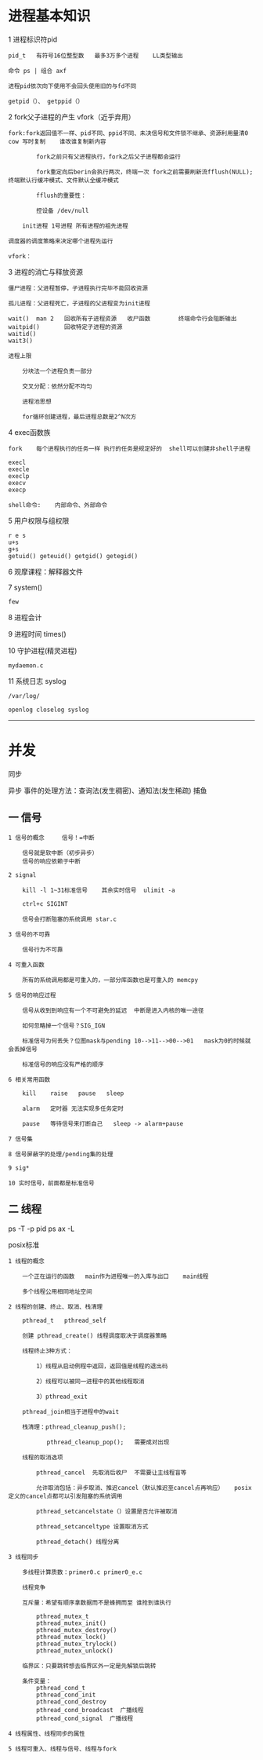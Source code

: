 # 进程基本知识

1 进程标识符pid

    pid_t   有符号16位整型数   最多3万多个进程    LL类型输出
    
    命令 ps | 组合 axf
    
    进程pid依次向下使用不会回头使用旧的与fd不同
    
    getpid（）、 getppid（）
    
    
2 fork父子进程的产生   vfork（近乎弃用）

    fork:fork返回值不一样、pid不同、ppid不同、未决信号和文件锁不继承、资源利用量清0    cow 写时复制    谁改谁复制新内容
        
            fork之前只有父进程执行，fork之后父子进程都会运行    
        
            fork重定向后berin会执行两次，终端一次 fork之前需要刷新流fflush(NULL);     终端默认行缓冲模式、文件默认全缓冲模式
        
            fflush的重要性：
            
            控设备 /dev/null
        
        init进程 1号进程 所有进程的祖先进程
    
    调度器的调度策略来决定哪个进程先运行
    
    vfork：
   
3 进程的消亡与释放资源

    僵尸进程：父进程暂停，子进程执行完毕不能回收资源
        
    孤儿进程：父进程死亡，子进程的父进程变为init进程
    
    wait()  man 2   回收所有子进程资源   收尸函数        终端命令行会阻断输出
    waitpid()       回收特定子进程的资源
    waitid()
    wait3()
    
    进程上限    
    
        分块法一个进程负责一部分

        交叉分配：依然分配不均匀
        
        进程池思想
        
        for循环创建进程，最后进程总数是2^N次方
        
4 exec函数族

    fork    每个进程执行的任务一样 执行的任务是规定好的  shell可以创建非shell子进程
    
    execl
    execle
    execlp
    execv
    execp

    shell命令:    内部命令、外部命令
    
5 用户权限与组权限

    r e s
    u+s
    g+s
    getuid() geteuid() getgid() getegid()

6 观摩课程：解释器文件

7 system()

    few

8 进程会计

9 进程时间  times()

10 守护进程(精灵进程)   

    mydaemon.c

11 系统日志 syslog

    /var/log/
    
    openlog closelog syslog
    
******************************************************************************

# 并发

同步

异步  事件的处理方法：查询法(发生稠密)、通知法(发生稀疏) 捕鱼

## 一 信号

    1 信号的概念     信号！=中断
    
        信号就是软中断（初步异步）
        信号的响应依赖于中断
    
    2 signal
    
        kill -l 1~31标准信号    其余实时信号  ulimit -a
        
        ctrl+c SIGINT
        
        信号会打断阻塞的系统调用 star.c
    
    3 信号的不可靠
    
        信号行为不可靠
    
    4 可重入函数
    
        所有的系统调用都是可重入的，一部分库函数也是可重入的 memcpy
    
    5 信号的响应过程
    
        信号从收到到响应有一个不可避免的延迟  中断是进入内核的唯一途径
        
        如何忽略掉一个信号？SIG_IGN
        
        标准信号为何丢失？位图mask与pending 10-->11-->00-->01   mask为0的时候就会丢掉信号
        
        标准信号的响应没有严格的顺序
    
    6 相关常用函数
    
        kill    raise   pause   sleep
        
        alarm   定时器 无法实现多任务定时
        
        pause   等待信号来打断自己   sleep -> alarm+pause
        
    7 信号集
    
    8 信号屏蔽字的处理/pending集的处理
    
    9 sig*
    
    10 实时信号，前面都是标准信号

## 二 线程

ps -T -p pid
ps ax -L

posix标准

    1 线程的概念
    
        一个正在运行的函数   main作为进程唯一的入库与出口    main线程
        
        多个线程公用相同地址空间
    
    2 线程的创建、终止、取消、栈清理
    
        pthread_t   pthread_self
        
        创建 pthread_create() 线程调度取决于调度器策略
        
        线程终止3种方式：
        
            1）线程从启动例程中返回，返回值是线程的退出码
            
            2）线程可以被同一进程中的其他线程取消
            
            3）pthread_exit
        
        pthread_join相当于进程中的wait
        
        栈清理：pthread_cleanup_push();
        
               pthread_cleanup_pop();   需要成对出现
    
        线程的取消选项
        
            pthread_cancel  先取消后收尸  不需要让主线程盲等
            
            允许取消包括：异步取消、推迟cancel（默认推迟至cancel点再响应）   posix定义的cancel点都可以引发阻塞的系统调用
            
            pthread_setcancelstate（）设置是否允许被取消
            
            pthread_setcanceltype 设置取消方式
            
            pthread_detach() 线程分离
    
    3 线程同步
    
        多线程计算质数：primer0.c primer0_e.c
        
        线程竞争
        
        互斥量：希望有顺序拿数据而不是蜂拥而至 谁抢到谁执行
        
            pthread_mutex_t
            pthread_mutex_init()
            pthread_mutex_destroy()
            pthread_mutex_lock()
            pthread_mutex_trylock()
            pthread_mutex_unlock()
            
        临界区：只要跳转想去临界区外一定是先解锁后跳转
        
        条件变量：
            pthread_cond_t
            pthread_cond_init
            pthread_cond_destroy
            pthread_cond_broadcast  广播线程
            pthread_cond_signal  广播线程
    
    4 线程属性、线程同步的属性
    
    5 线程可重入、线程与信号、线程与fork